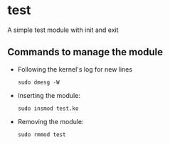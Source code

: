 # test

A simple test module with init and exit

## Commands to manage the module

- Following the kernel's log for new lines
  ~~~
  sudo dmesg -W
  ~~~
- Inserting the module:
  ~~~
  sudo insmod test.ko
  ~~~
- Removing the module:
  ~~~
  sudo rmmod test
  ~~~


